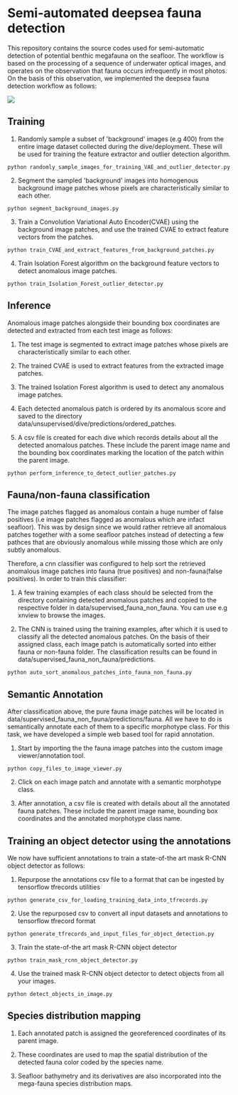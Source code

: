 # Semi-automated deepsea fauna detection
This repository contains the source codes used for semi-automatic detection of potential benthic megafauna on the seafloor. The workflow is based on the processing of a sequence of underwater optical images, and operates on the observation that fauna occurs infrequently in most photos. On the basis of this observation, we implemented the deepsea fauna detection workflow as follows:

<img src="https://cloud.geomar.de/s/jf9MmmTA63EJqJr/preview">

## Training

1. Randomly sample a subset of 'background' images (e.g 400) from the entire image dataset collected during the dive/deployment. These will be used for training the feature extractor and outlier detection algorithm.
```
python randomly_sample_images_for_training_VAE_and_outlier_detector.py
```

2. Segment the sampled 'background' images into homogenous background image patches whose pixels are characteristically similar to each other. 
```
python segment_background_images.py
```

3. Train a Convolution Variational Auto Encoder(CVAE) using the background image patches, and use the trained CVAE to extract feature vectors from the patches.
```
python train_CVAE_and_extract_features_from_background_patches.py
```

4. Train Isolation Forest algorithm on the background feature vectors to detect anomalous image patches.
```
python train_Isolation_Forest_outlier_detector.py
```

## Inference

Anomalous image patches alongside their bounding box coordinates are detected and extracted from each test image as follows:

1. The test image is segmented to extract image patches whose pixels are characteristically similar to each other.

2. The trained CVAE is used to extract features from the extracted image patches.

3. The trained Isolation Forest algorithm is used to detect any anomalous image patches.

4. Each detected anomalous patch is ordered by its anomalous score and saved to the directory data/unsupervised/dive/predictions/ordered_patches.

5. A csv file is created for each dive which records details about all the detected anomalous patches. These include the parent image name and the bounding box coordinates marking the location of the patch within the parent image.
```
python perform_inference_to_detect_outlier_patches.py
```


## Fauna/non-fauna classification

The image patches flagged as anomalous contain a huge number of false positives (i.e image patches flagged as anomalous which are infact seafloor). This was by design since we would rather retrieve all anomalous patches together with a some seafloor patches instead of detecting a few pathces that are obviously anomalous while missing those which are only subtly anomalous.

Therefore, a cnn classifier was configured to help sort the retrieved anomalous image patches into fauna (true positives) and non-fauna(false positives). In order to train this classifier:

1. A few training examples of each class should be selected from the directory containing detected anomalous patches and copied to the respective folder in data/supervised_fauna_non_fauna. You can use e.g xnview to browse the images.

2. The CNN is trained using the training examples, after which it is used to classify all the detected anomalous patches. On the basis of their assigned class, each image patch is automatically sorted into either fauna or non-fauna folder. The classification results can be found in data/supervised_fauna_non_fauna/predictions.
```
python auto_sort_anomalous_patches_into_fauna_non_fauna.py
```

## Semantic Annotation

After classification above, the pure fauna image patches will be located in data/supervised_fauna_non_fauna/predictions/fauna. All we have to do is semantically annotate each of them to a specific morphotype class. For this task, we have developed a simple web based tool for rapid annotation.

1. Start by importing the the fauna image patches into the custom image viewer/annotation tool.
```
python copy_files_to_image_viewer.py
```
2. Click on each image patch and annotate with a semantic morphotype class.

3. After annotation, a csv file is created with details about all the annotated fauna patches. These include the parent image name, bounding box coordinates and the annotated morphotype class name.



## Training an object detector using the annotations
We now have sufficient annotations to train a state-of-the art mask R-CNN object detector as follows:

1. Repurpose the annotations csv file to a format that can be ingested by tensorflow tfrecords utilities
```
python generate_csv_for_loading_training_data_into_tfrecords.py
```

2. Use the repurposed csv to convert all input datasets and annotations to tensorflow tfrecord format
```
python generate_tfrecords_and_input_files_for_object_detection.py
```

3. Train the state-of-the art mask R-CNN object detector
```
python train_mask_rcnn_object_detector.py
```

4. Use the trained mask R-CNN object detector to detect objects from all your images.
```
python detect_objects_in_image.py
```

## Species distribution mapping

1. Each annotated patch is assigned the georeferenced coordinates of its parent image.

2. These coordinates are used to map the spatial distribution of the detected fauna color coded by the species name.

3. Seafloor bathymetry and its derivatives are also incorporated into the mega-fauna species distribution maps.
